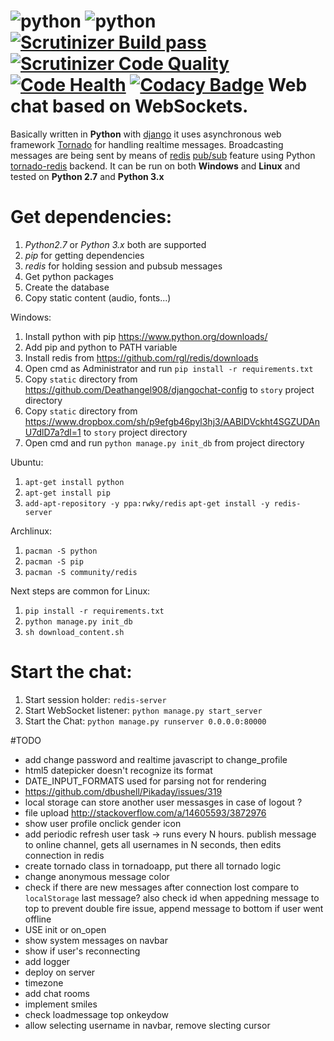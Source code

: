 ![python](https://img.shields.io/badge/python-2.7%2C%203.x-blue.svg) ![python](https://img.shields.io/badge/django-1.7-blue.svg) [![Scrutinizer Build pass](https://scrutinizer-ci.com/g/Deathangel908/djangochat/badges/build.png)](https://scrutinizer-ci.com/g/Deathangel908/djangochat) [![Scrutinizer Code Quality](https://scrutinizer-ci.com/g/Deathangel908/djangochat/badges/quality-score.png?b=master)](https://scrutinizer-ci.com/g/Deathangel908/djangochat/?branch=master) [![Code Health](https://landscape.io/github/Deathangel908/djangochat/master/landscape.svg?style=flat)](https://landscape.io/github/Deathangel908/djangochat/master) [![Codacy Badge](https://www.codacy.com/project/badge/b508fef8efba4a5f8b5e8411c0803af5)](https://www.codacy.com/public/nightmarequake/djangochat)
Web chat based on WebSockets.
================================================

Basically written in **Python** with [django](https://www.djangoproject.com/) it uses asynchronous web framework [Tornado](http://www.tornadoweb.org/) for handling realtime messages. Broadcasting messages are being sent by means of [redis](http://redis.io/) [pub/sub](http://en.wikipedia.org/wiki/Publish%E2%80%93subscribe_pattern) feature using Python [tornado-redis](https://github.com/leporo/tornado-redis) backend. It can be run on both **Windows** and **Linux** and tested on **Python 2.7** and **Python 3.x**

Get dependencies:
================
 1. *Python2.7* or *Python 3.x* both are supported
 2. *pip* for getting dependencies
 3. *redis* for holding session and pubsub messages
 4. Get python packages
 4. Create the database
 6. Copy static content (audio, fonts...)

Windows:
 1. Install python with pip https://www.python.org/downloads/
 2. Add pip and python to PATH variable
 3. Install redis from https://github.com/rgl/redis/downloads
 4. Open cmd as Administrator and run `pip install -r requirements.txt`
 5. Copy `static` directory from https://github.com/Deathangel908/djangochat-config to `story` project directory
 6. Copy `static` directory from https://www.dropbox.com/sh/p9efgb46pyl3hj3/AABIDVckht4SGZUDAnU7dlD7a?dl=1 to `story` project directory
 7. Open cmd and run `python manage.py init_db` from project directory

Ubuntu:
 1. `apt-get install python`
 2. `apt-get install pip`
 3. `add-apt-repository -y ppa:rwky/redis` `apt-get install -y redis-server`

Archlinux:
 1. `pacman -S python`
 2. `pacman -S pip`
 3. `pacman -S community/redis`

Next steps are common for Linux:
 1. `pip install -r requirements.txt`
 2. `python manage.py init_db`
 3. `sh download_content.sh`

Start the chat:
==============
 1. Start session holder: `redis-server`
 2. Start WebSocket listener: `python manage.py start_server`
 3. Start the Chat: `python manage.py runserver 0.0.0.0:80000`

#TODO
* add change password and realtime javascript to change_profile
* html5 datepicker doesn't recognize its format
* DATE_INPUT_FORMATS used for parsing not for rendering
* https://github.com/dbushell/Pikaday/issues/319
* local storage can store another user messasges in case of logout ?
* file upload http://stackoverflow.com/a/14605593/3872976
* show user profile onclick gender icon
* add periodic refresh user task -> runs every N hours. publish message to online channel, gets all usernames in N seconds, then edits connection in redis
* create tornado class in tornadoapp, put there all tornado logic
* change anonymous message color
*  check if there are new messages after connection lost compare to `localStorage` last message?
 also check id when appedning message to top to prevent double fire issue, append message to bottom if user went offline
* USE init or on_open
* show system messages on navbar
* show if user's reconnecting
* add logger
* deploy on server
* timezone
* add chat rooms
* implement smiles
* check loadmessage top onkeydow
* allow selecting username in navbar, remove slecting cursor 